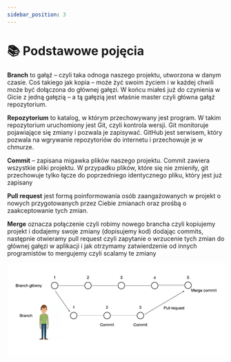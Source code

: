```yaml
---
sidebar_position: 3
---
```


# 📚 Podstawowe pojęcia

**Branch** to gałąź – czyli taka odnoga naszego projektu, utworzona w danym czasie. Coś takiego jak kopia – może żyć swoim życiem i w każdej chwili może być dołączona do głównej gałęzi. W końcu miałeś już do czynienia w Gicie z jedną gałęzią – a tą gałęzią jest właśnie master czyli główna gałąź repozytorium.

**Repozytorium** to katalog, w którym przechowywany jest program. W takim repozytorium uruchomiony jest Git, czyli kontrola wersji. Git monitoruje pojawiające się zmiany i pozwala je zapisywać. GitHub jest serwisem, który pozwala na wgrywanie repozytoriów do internetu i przechowuje je w chmurze.

**Commit** – zapisana migawka plików naszego projektu. Commit zawiera wszystkie pliki projektu. W przypadku plików, które się nie zmieniły, git przechowuje tylko łącze do poprzedniego identycznego pliku, który jest już zapisany

**Pull request** jest formą poinformowania osób zaangażowanych w projekt o nowych przygotowanych przez Ciebie zmianach oraz prośbą o zaakceptowanie tych zmian. 

**Merge** oznacza połączenie czyli robimy nowego brancha czyli kopiujemy projekt i dodajemy swoje zmiany (dopisujemy kod) dodając commits, następnie otwieramy pull request czyli zapytanie o wrzucenie tych zmian do głównej gałęzi w aplikacji i jak otrzymamy zatwierdzenie od innych programistów to mergujemy czyli scalamy te zmiany 

![Ilustration](../static/img/branch.png)